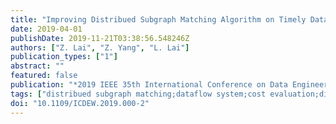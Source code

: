 ```yaml
---
title: "Improving Distribued Subgraph Matching Algorithm on Timely Dataflow"
date: 2019-04-01
publishDate: 2019-11-21T03:38:56.548246Z
authors: ["Z. Lai", "Z. Yang", "L. Lai"]
publication_types: ["1"]
abstract: ""
featured: false
publication: "*2019 IEEE 35th International Conference on Data Engineering Workshops (ICDEW)*"
tags: ["distribued subgraph matching;dataflow system;cost evaluation;distributed algorithm"]
doi: "10.1109/ICDEW.2019.000-2"
---
```


